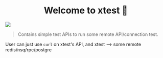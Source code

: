 <h1 align="center">Welcome to xtest 👋</h1>
<p>
  <img src="https://img.shields.io/badge/version-1.0.0-blue.svg?cacheSeconds=2592000" />
</p>

> Contains simple test APIs to run some remote API/connection test.

User can just use `curl` on xtest's API, and xtest --> some remote redis/nsq/rpc/postgre
